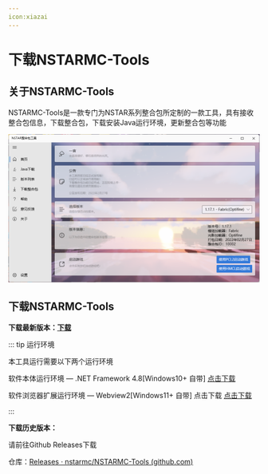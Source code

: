 ```yaml
---
icon:xiazai
---
```

# 下载NSTARMC-Tools

## 关于NSTARMC-Tools

NSTARMC-Tools是一款专门为NSTAR系列整合包所定制的一款工具，具有接收整合包信息，下载整合包，下载安装Java运行环境，更新整合包等功能

![image-20220313113220763](./readme.assets/image-20220313113220763.png)

## 下载NSTARMC-Tools

**下载最新版本：[下载](https://res.nstarmc.cn/latest/NSTARMC-Tools.exe)**

::: tip 运行环境

本工具运行需要以下两个运行环境

软件本体运行环境 — .NET Framework 4.8[Windows10+ 自带]  [点击下载](https://go.microsoft.com/fwlink/?linkid=2088631)  

软件浏览器扩展运行环境 — Webview2[Windows11+ 自带] 点击下载 [点击下载](https://msedge.sf.dl.delivery.mp.microsoft.com/filestreamingservice/files/61941fe4-55e6-4948-ac81-919de7e15d5b/MicrosoftEdgeWebView2RuntimeInstallerX64.exe)

:::



**下载历史版本：**

请前往Github Releases下载

仓库：[Releases · nstarmc/NSTARMC-Tools (github.com)](https://github.com/nstarmc/NSTARMC-Tools/releases)